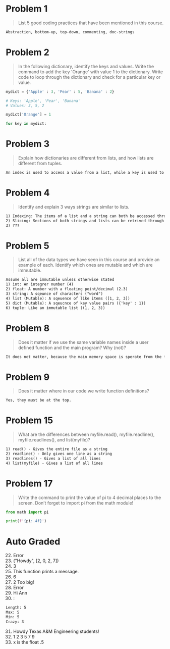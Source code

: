 # Problem 1
> List 5 good coding practices that have been mentioned in this course.

```txt
Abstraction, bottom-up, top-down, commenting, doc-strings
```

# Problem 2
>In the following dictionary, identify the keys and values. Write the command to add the key 'Orange' with value 1 to the dictionary. Write code to loop through the dictionary and check for  a particular key or value.  

```python
mydict = {'Apple' : 3, 'Pear' : 5, 'Banana' : 2}

# Keys: 'Apple', 'Pear', 'Banana'
# Values: 3, 5, 2

mydict['Orange'] = 1

for key in mydict:
```

# Problem 3
> Explain how dictionaries are different from lists, and how lists are different from tuples.

```txt
An index is used to access a value from a list, while a key is used to access an element from a dictionary. Lists are mutable, while tuples are immutable.
```

# Problem 4
> Identify and explain 3 ways strings are similar to lists.

```txt
1) Indexing: The items of a list and a string can both be accessed through indexing
2) Slicing: Sections of both strings and lists can be retrived through index-based slicing
3) ???
```

# Problem 5
>List all of the data types we have seen in this course and provide an example of each. Identify which ones are mutable and which are immutable.

```txt
Assume all are immutable unless otherwise stated
1) int: An integrer number (4)
2) float: A number with a floating point/decimal (2.3)
3) string: A sqeunce of characters ("word")
4) list (Mutable): A sqeuence of like items ([1, 2, 3])
5) dict (Mutable): A sqeucnce of key value pairs ({'key' : 1})
6) tuple: Like an immutable list ((1, 2, 3))
```

# Problem 8
> Does it matter if we use the same variable names inside a user defined function and the main program? Why (not)?

```txt
It does not matter, because the main memory space is sperate from the function memory space.
```

# Problem 9
> Does it matter where in our code we write function definitions?

```txt
Yes, they must be at the top.
```

# Problem 15
> What are the differences between myfile.read(), myfile.readline(), myfile.readlines(), and list(myfile)?

```txt
1) read() - Gives the entire file as a string
2) readline() - Only gives one line as a string
3) readlines() - Gives a list of all lines
4) list(myfile) - Gives a list of all lines
```

# Problem 17
> Write the command to print the value of pi to 4 decimal places to the screen. Don’t forget to import pi from the math module!

```python
from math import pi

print(f'{pi:.4f}')
```

# Auto Graded
22) Error
23) ("Howdy", [2, 0, 2, 7])
24) 3
25) This function prints a message.
26) 6
27) 2 Too big!
28) Error
29) Hi Ann
30) :
```txt
Length: 5
Max: 5
Min: 5
Crazy: 3
```
31) Howdy Texas A&M Engineering students!
32) 1 2 3 5 7 9 
33) x is the float .5
